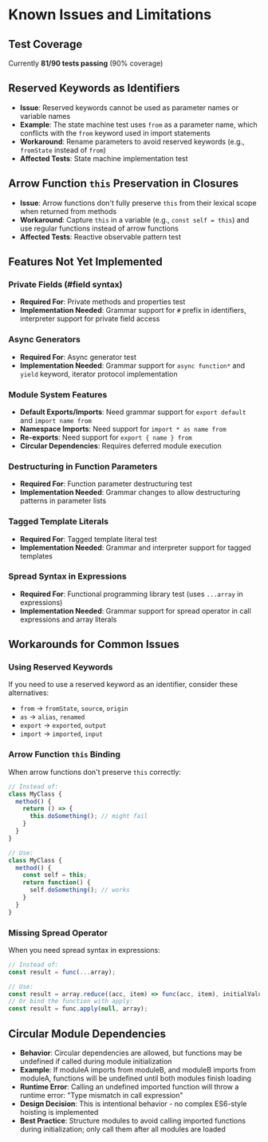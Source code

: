 # Known Issues and Limitations

## Test Coverage
Currently **81/90 tests passing** (90% coverage)

## Reserved Keywords as Identifiers
- **Issue**: Reserved keywords cannot be used as parameter names or variable names
- **Example**: The state machine test uses `from` as a parameter name, which conflicts with the `from` keyword used in import statements
- **Workaround**: Rename parameters to avoid reserved keywords (e.g., `fromState` instead of `from`)
- **Affected Tests**: State machine implementation test

## Arrow Function `this` Preservation in Closures
- **Issue**: Arrow functions don't fully preserve `this` from their lexical scope when returned from methods
- **Workaround**: Capture `this` in a variable (e.g., `const self = this`) and use regular functions instead of arrow functions
- **Affected Tests**: Reactive observable pattern test

## Features Not Yet Implemented

### Private Fields (#field syntax)
- **Required For**: Private methods and properties test
- **Implementation Needed**: Grammar support for `#` prefix in identifiers, interpreter support for private field access

### Async Generators
- **Required For**: Async generator test
- **Implementation Needed**: Grammar support for `async function*` and `yield` keyword, iterator protocol implementation

### Module System Features
- **Default Exports/Imports**: Need grammar support for `export default` and `import name from`
- **Namespace Imports**: Need support for `import * as name from`
- **Re-exports**: Need support for `export { name } from`
- **Circular Dependencies**: Requires deferred module execution

### Destructuring in Function Parameters
- **Required For**: Function parameter destructuring test
- **Implementation Needed**: Grammar changes to allow destructuring patterns in parameter lists

### Tagged Template Literals
- **Required For**: Tagged template literal test
- **Implementation Needed**: Grammar and interpreter support for tagged templates

### Spread Syntax in Expressions
- **Required For**: Functional programming library test (uses `...array` in expressions)
- **Implementation Needed**: Grammar support for spread operator in call expressions and array literals

## Workarounds for Common Issues

### Using Reserved Keywords
If you need to use a reserved keyword as an identifier, consider these alternatives:
- `from` → `fromState`, `source`, `origin`
- `as` → `alias`, `renamed`
- `export` → `exported`, `output`
- `import` → `imported`, `input`

### Arrow Function `this` Binding
When arrow functions don't preserve `this` correctly:
```javascript
// Instead of:
class MyClass {
  method() {
    return () => {
      this.doSomething(); // might fail
    }
  }
}

// Use:
class MyClass {
  method() {
    const self = this;
    return function() {
      self.doSomething(); // works
    }
  }
}
```

### Missing Spread Operator
When you need spread syntax in expressions:
```javascript
// Instead of:
const result = func(...array);

// Use:
const result = array.reduce((acc, item) => func(acc, item), initialValue);
// Or bind the function with apply:
const result = func.apply(null, array);
```

## Circular Module Dependencies
- **Behavior**: Circular dependencies are allowed, but functions may be undefined if called during module initialization
- **Example**: If moduleA imports from moduleB, and moduleB imports from moduleA, functions will be undefined until both modules finish loading
- **Runtime Error**: Calling an undefined imported function will throw a runtime error: "Type mismatch in call expression"
- **Design Decision**: This is intentional behavior - no complex ES6-style hoisting is implemented
- **Best Practice**: Structure modules to avoid calling imported functions during initialization; only call them after all modules are loaded